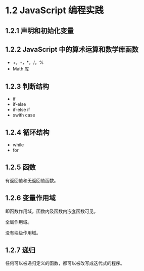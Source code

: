 # 1.2 JavaScript 编程实践

## 1.2.1 声明和初始化变量

## 1.2.2 JavaScript 中的算术运算和数学库函数

* +，-，\*，/，%
* Math 库

## 1.2.3 判断结构

* if
* if-else
* if-else if
* swith case

## 1.2.4 循环结构

* while
* for

## 1.2.5 函数

有返回值和无返回值函数。

## 1.2.6 变量作用域

即函数作用域。函数内及函数内嵌套函数可见。

全局作用域。

没有块级作用域。

## 1.2.7 递归

任何可以被递归定义的函数，都可以被改写成迭代式的程序。

